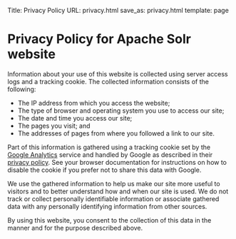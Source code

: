 Title: Privacy Policy
URL: privacy.html
save_as: privacy.html
template: page

# Privacy Policy for Apache Solr website

Information about your use of this website is collected using server access logs and a tracking cookie. 
The collected information consists of the following:

* The IP address from which you access the website;
* The type of browser and operating system you use to access our site;
* The date and time you access our site;
* The pages you visit; and
* The addresses of pages from where you followed a link to our site.

Part of this information is gathered using a tracking cookie set by the [Google Analytics](http://www.google.com/analytics) service and handled by Google as described in their [privacy policy](http://www.google.com/privacy.html). See your browser documentation for instructions on how to disable the cookie if you prefer not to share this data with Google.

We use the gathered information to help us make our site more useful to visitors and to better understand how and when our site is
 used. We do not track or collect personally identifiable information or associate gathered data with any personally identifying information from other sources.

By using this website, you consent to the collection of this data in the manner and for the purpose described above.
